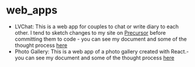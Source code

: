 # web_apps
- LVChat: This is a web app for couples to chat or write diary to each other. I tend to sketch changes to my site on [Precursor](https://precursorapp.com/) before committing them to code - you can see my document and some of the thought process  [here](https://precursorapp.com/document/Untitled-17592205940058)
- Photo Gallery: This is a web app of a photo gallery created with React.- you can see my document and some of the thought process [here](https://precursorapp.com/document/Yukis-Photo-Gallery-App-Sketch-17592206099085)
